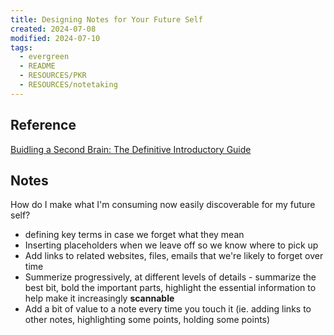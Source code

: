 ```yaml
---
title: Designing Notes for Your Future Self
created: 2024-07-08
modified: 2024-07-10
tags:
  - evergreen
  - README
  - RESOURCES/PKR
  - RESOURCES/notetaking
---
```

## Reference
[Buidling a Second Brain: The Definitive Introductory Guide](https://fortelabs.com/blog/basboverview/)

## Notes
How do I make what I'm consuming now easily discoverable for my future self?

- defining key terms in case we forget what they mean
- Inserting placeholders when we leave off so we know where to pick up
- Add links to related websites, files, emails that we're likely to forget over time
- Summerize progressively, at different levels of details - summarize the best bit, bold the important parts, highlight the essential information to help make it increasingly **scannable**
- Add a bit of value to a note every time you touch it (ie. adding links to other notes, highlighting some points, holding some points)